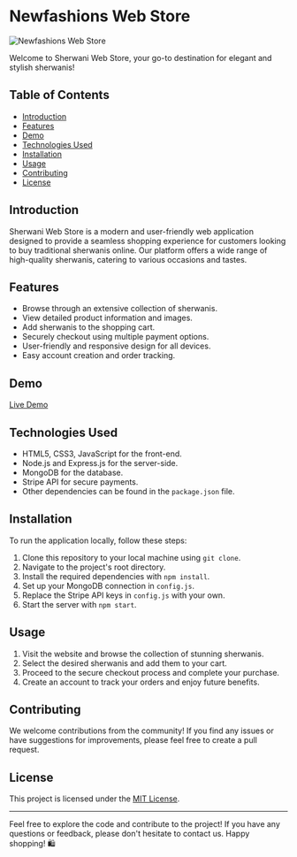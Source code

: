 # Newfashions Web Store

![Newfashions Web Store]()

Welcome to Sherwani Web Store, your go-to destination for elegant and stylish sherwanis! 

## Table of Contents
- [Introduction](#introduction)
- [Features](#features)
- [Demo](#demo)
- [Technologies Used](#technologies-used)
- [Installation](#installation)
- [Usage](#usage)
- [Contributing](#contributing)
- [License](#license)

## Introduction
Sherwani Web Store is a modern and user-friendly web application designed to provide a seamless shopping experience for customers looking to buy traditional sherwanis online. Our platform offers a wide range of high-quality sherwanis, catering to various occasions and tastes.

## Features
- Browse through an extensive collection of sherwanis.
- View detailed product information and images.
- Add sherwanis to the shopping cart.
- Securely checkout using multiple payment options.
- User-friendly and responsive design for all devices.
- Easy account creation and order tracking.

## Demo
[Live Demo](insert_live_demo_url_here)

## Technologies Used
- HTML5, CSS3, JavaScript for the front-end.
- Node.js and Express.js for the server-side.
- MongoDB for the database.
- Stripe API for secure payments.
- Other dependencies can be found in the `package.json` file.

## Installation
To run the application locally, follow these steps:
1. Clone this repository to your local machine using `git clone`.
2. Navigate to the project's root directory.
3. Install the required dependencies with `npm install`.
4. Set up your MongoDB connection in `config.js`.
5. Replace the Stripe API keys in `config.js` with your own.
6. Start the server with `npm start`.

## Usage
1. Visit the website and browse the collection of stunning sherwanis.
2. Select the desired sherwanis and add them to your cart.
3. Proceed to the secure checkout process and complete your purchase.
4. Create an account to track your orders and enjoy future benefits.

## Contributing
We welcome contributions from the community! If you find any issues or have suggestions for improvements, please feel free to create a pull request.

## License
This project is licensed under the [MIT License](LICENSE).

---
Feel free to explore the code and contribute to the project! If you have any questions or feedback, please don't hesitate to contact us. Happy shopping! 🛍️
